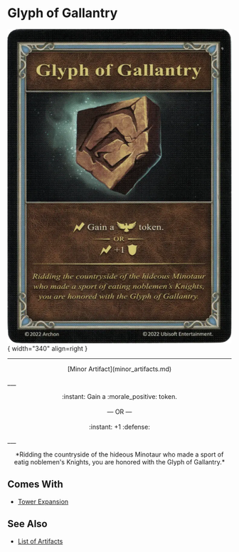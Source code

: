 # Glyph of Gallantry

![Glyph of Gallantry](../assets/artifacts_minor-glyph_of_gallantry.webp){ width="340" align=right }
___
<p style="text-align: center;" markdown>[Minor Artifact](minor_artifacts.md)</p>
___
<p style="text-align: center;" markdown>:instant: Gain a :morale_positive: token.<br><br>— OR —<br><br>:instant: +1 :defense:</p>
___
<p style="text-align: center;" markdown>*Ridding the countryside of the hideous Minotaur who made a sport of eatig noblemen's Knights, you are honored with the Glyph of Gallantry.*</p>


## Comes With

- [Tower Expansion](../content.md)


## See Also


- [List of Artifacts](index.md)
